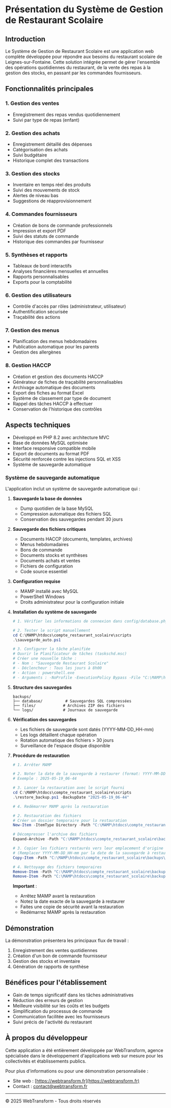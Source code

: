# Présentation du Système de Gestion de Restaurant Scolaire

## Introduction

Le Système de Gestion de Restaurant Scolaire est une application web complète développée pour répondre aux besoins du restaurant scolaire de Leignes-sur-Fontaine. Cette solution intégrée permet de gérer l'ensemble des opérations quotidiennes du restaurant, de la vente des repas à la gestion des stocks, en passant par les commandes fournisseurs.

## Fonctionnalités principales

### 1. Gestion des ventes

- Enregistrement des repas vendus quotidiennement
- Suivi par type de repas (enfant)

### 2. Gestion des achats

- Enregistrement détaillé des dépenses
- Catégorisation des achats
- Suivi budgétaire
- Historique complet des transactions

### 3. Gestion des stocks

- Inventaire en temps réel des produits
- Suivi des mouvements de stock
- Alertes de niveau bas
- Suggestions de réapprovisionnement

### 4. Commandes fournisseurs

- Création de bons de commande professionnels
- Impression et export PDF
- Suivi des statuts de commande
- Historique des commandes par fournisseur

### 5. Synthèses et rapports

- Tableaux de bord interactifs
- Analyses financières mensuelles et annuelles
- Rapports personnalisables
- Exports pour la comptabilité

### 6. Gestion des utilisateurs

- Contrôle d'accès par rôles (administrateur, utilisateur)
- Authentification sécurisée
- Traçabilité des actions

### 7. Gestion des menus

- Planification des menus hebdomadaires
- Publication automatique pour les parents
- Gestion des allergènes

### 8. Gestion HACCP

- Création et gestion des documents HACCP
- Générateur de fiches de traçabilité personnalisables
- Archivage automatique des documents
- Export des fiches au format Excel
- Système de classement par type de document
- Rappel des tâches HACCP à effectuer
- Conservation de l'historique des contrôles

## Aspects techniques

- Développé en PHP 8.2 avec architecture MVC
- Base de données MySQL optimisée
- Interface responsive compatible mobile
- Export de documents au format PDF
- Sécurité renforcée contre les injections SQL et XSS
- Système de sauvegarde automatique

### Système de sauvegarde automatique

L'application inclut un système de sauvegarde automatique qui :

1. **Sauvegarde la base de données**

   - Dump quotidien de la base MySQL
   - Compression automatique des fichiers SQL
   - Conservation des sauvegardes pendant 30 jours

2. **Sauvegarde des fichiers critiques**

   - Documents HACCP (documents, templates, archives)
   - Menus hebdomadaires
   - Bons de commande
   - Documents stocks et synthèses
   - Documents achats et ventes
   - Fichiers de configuration
   - Code source essentiel

3. **Configuration requise**

   - MAMP installé avec MySQL
   - PowerShell Windows
   - Droits administrateur pour la configuration initiale

4. **Installation du système de sauvegarde**

   ```powershell
   # 1. Vérifier les informations de connexion dans config/database.php

   # 2. Tester le script manuellement
   cd C:\MAMP\htdocs\compte_restaurant_scolaire\scripts
   .\sauvegarde_auto.ps1

   # 3. Configurer la tâche planifiée
   # Ouvrir le Planificateur de tâches (taskschd.msc)
   # Créer une nouvelle tâche :
   # - Nom : "Sauvegarde Restaurant Scolaire"
   # - Déclencheur : Tous les jours à 8h00
   # - Action : powershell.exe
   # - Arguments : -NoProfile -ExecutionPolicy Bypass -File "C:\MAMP\htdocs\compte_restaurant_scolaire\scripts\sauvegarde_auto.ps1"
   ```

5. **Structure des sauvegardes**

   ```
   backups/
   ├── database/          # Sauvegardes SQL compressées
   ├── files/            # Archives ZIP des fichiers
   └── logs/             # Journaux de sauvegarde
   ```

6. **Vérification des sauvegardes**

   - Les fichiers de sauvegarde sont datés (YYYY-MM-DD_HH-mm)
   - Les logs détaillent chaque opération
   - Rotation automatique des fichiers > 30 jours
   - Surveillance de l'espace disque disponible

7. **Procédure de restauration**

   ```powershell
   # 1. Arrêter MAMP

   # 2. Noter la date de la sauvegarde à restaurer (format: YYYY-MM-DD_HH-mm)
   # Exemple : 2025-05-19_06-44

   # 3. Lancer la restauration avec le script fourni
   cd C:\MAMP\htdocs\compte_restaurant_scolaire\scripts
   .\restore_backup.ps1 -BackupDate "2025-05-19_06-44"

   # 4. Redémarrer MAMP après la restauration

   # 2. Restauration des fichiers
   # Créer un dossier temporaire pour la restauration
   New-Item -ItemType Directory -Path "C:\MAMP\htdocs\compte_restaurant_scolaire\backups\restore" -Force

   # Décompresser l'archive des fichiers
   Expand-Archive -Path "C:\MAMP\htdocs\compte_restaurant_scolaire\backups\files\files_backup_YYYY-MM-DD_HH-mm.zip" -DestinationPath "C:\MAMP\htdocs\compte_restaurant_scolaire\backups\restore"

   # 3. Copier les fichiers restaurés vers leur emplacement d'origine
   # (Remplacer YYYY-MM-DD_HH-mm par la date de la sauvegarde à restaurer)
   Copy-Item -Path "C:\MAMP\htdocs\compte_restaurant_scolaire\backups\restore\*" -Destination "C:\MAMP\htdocs\compte_restaurant_scolaire" -Recurse -Force

   # 4. Nettoyage des fichiers temporaires
   Remove-Item -Path "C:\MAMP\htdocs\compte_restaurant_scolaire\backups\temp" -Recurse -Force
   Remove-Item -Path "C:\MAMP\htdocs\compte_restaurant_scolaire\backups\restore" -Recurse -Force
   ```

   **Important** :

   - Arrêtez MAMP avant la restauration
   - Notez la date exacte de la sauvegarde à restaurer
   - Faites une copie de sécurité avant la restauration
   - Redémarrez MAMP après la restauration

## Démonstration

La démonstration présentera les principaux flux de travail :

1. Enregistrement des ventes quotidiennes
2. Création d'un bon de commande fournisseur
3. Gestion des stocks et inventaire
4. Génération de rapports de synthèse

## Bénéfices pour l'établissement

- Gain de temps significatif dans les tâches administratives
- Réduction des erreurs de gestion
- Meilleure visibilité sur les coûts et les budgets
- Simplification du processus de commande
- Communication facilitée avec les fournisseurs
- Suivi précis de l'activité du restaurant

## À propos du développeur

Cette application a été entièrement développée par WebTransform, agence spécialisée dans le développement d'applications web sur mesure pour les collectivités et établissements publics.

Pour plus d'informations ou pour une démonstration personnalisée :

- Site web : [https://webtransform.fr](https://webtransform.fr)
- Contact : contact@webtransform.fr

---

© 2025 WebTransform - Tous droits réservés
